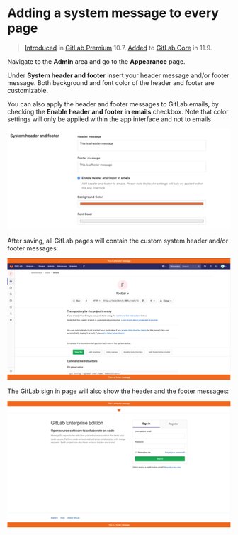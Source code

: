 # Adding a system message to every page

> [Introduced](https://gitlab.com/gitlab-org/gitlab-ee/issues/5023) in [GitLab Premium](https://about.gitlab.com/pricing/) 10.7.
> [Added](https://gitlab.com/gitlab-org/gitlab-ce/issues/55057) to [GitLab Core](https://about.gitlab.com/pricing/) in 11.9.

Navigate to the **Admin** area and go to the **Appearance** page.

Under **System header and footer** insert your header message and/or footer message.
Both background and font color of the header and footer are customizable.

You can also apply the header and footer messages to GitLab emails,
by checking the **Enable header and footer in emails** checkbox.
Note that color settings will only be applied within the app interface and not to emails

![appearance](system_header_and_footer_messages/appearance.png)

After saving, all GitLab pages will contain the custom system header and/or footer messages:

![custom_header_footer](system_header_and_footer_messages/custom_header_footer.png)

The GitLab sign in page will also show the header and the footer messages:

![sign_up_custom_header_and_footer](system_header_and_footer_messages/sign_up_custom_header_and_footer.png)
